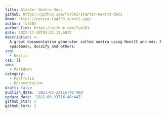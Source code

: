 ```yaml
---
title: Starter Nextra Docs
github: https://github.com/fu4303/starter-nextra-docs
demo: https://nextra-fu4303.vercel.app/
author: fu4303
author_link: https://github.com/fu4303
date: 2023-11-28T03:22:13.601Z
description: >-
  A great documentation generator called nextra using NextJS and mdx. Much like
  spacebook, docsify and others.
ssg:
  - Nextjs
css: []
cms:
  - Markdown
category:
  - Portfolio
  - Documentation
draft: false
publish_date: '2021-03-23T16:46:40Z'
update_date: '2021-03-23T16:46:44Z'
github_star: 3
github_fork: 1
---
```

